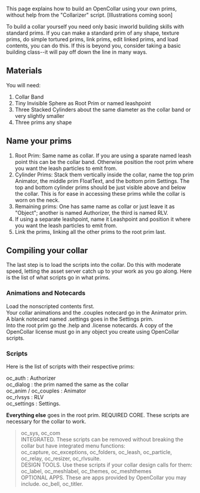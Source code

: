 This page explains how to build an OpenCollar using your own prims, without help from the "Collarizer" script. [Illustrations coming soon]  

To build a collar yourself you need only basic inworld building skills with standard prims. If you can make a standard prim of any shape, texture prims, do simple tortured prims, link prims, edit linked prims, and load contents, you can do this.  If this is beyond you, consider taking a basic building class--it will pay off down the line in many ways.  

## Materials
You will need:
1. Collar Band  
2. Tiny Invisible Sphere as Root Prim or named leashpoint
3. Three Stacked Cylinders about the same diameter as the collar band or very slightly smaller
4. Three prims any shape

## Name your prims
1. Root Prim: Same name as collar.  If you are using a sparate named leash point this can be the collar band. Otherwise position the root prim where you want the leash particles to emit from.
2. Cylinder Prims:  Stack them vertically inside the collar, name the top prim Animator, the middle prim FloatText, and the bottom prim Settings. The top and bottom cylinder prims should be just visible above and below the collar. This is for ease in accessing these prims while the collar is worn on the neck.
3. Remaining prims: One has same name as collar or just leave it as "Object"; another is named Authorizer, the third is named RLV.
4. If using a separate leashpoint, name it Leashpoint and position it where you want the leash particles to emit from.
5. Link the prims, linking all the other prims to the root prim last.

## Compiling your collar
The last step is to load the scripts into the collar.  Do this with moderate speed, letting the asset server catch up to your work as you go along. Here is the list of what scripts go in what prims.

### Animations and Notecards

Load the nonscripted contents first.  
Your collar animations and the .couples notecard go in the Animator prim.  
A blank notecard named .settings goes in the Settings prim.  
Into the root prim go the .help and .license notecards.  A copy of the OpenCollar license must go in any object you create using OpenCollar scripts.

### Scripts  
Here is the list of scripts with their respective prims:  

oc_auth :  Authorizer  
oc_dialog : the prim named the same as the collar    
oc_anim / oc_couples : Animator  
oc_rlvsys : RLV  
oc_settings : Settings.

**Everything else** goes in the root prim. 
REQUIRED CORE.  These scripts are necessary for the collar to work.  
> oc_sys, oc_com  
INTEGRATED. These scripts can be removed without breaking the collar but have integrated menu functions:  
> oc_capture, oc_exceptions, oc_folders, oc_leash, oc_particle, oc_relay, oc_resizer, oc_rlvsuite.  
DESIGN TOOLS. Use these scripts if your collar design calls for them: 
> oc_label, oc_meshlabel, oc_themes, oc_meshthemes  
OPTIONAL APPS.  These are apps provided by OpenCollar you may include. 
> oc_bell, oc_titler.  

